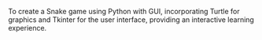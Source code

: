 To create a Snake game using Python with GUI, incorporating Turtle for graphics and Tkinter for the user interface, providing an interactive learning experience.
